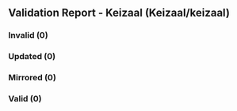 ## Validation Report - Keizaal (Keizaal/keizaal)


### Invalid (0)
### Updated (0)
### Mirrored (0)
### Valid (0)
